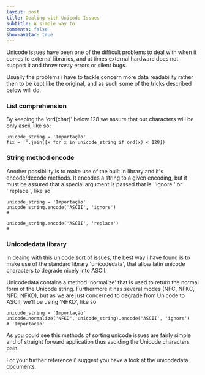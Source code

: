 ```yaml
---
layout: post
title: Dealing with Unicode Issues
subtitle: A simple way to
comments: false
show-avatar: true
---
```


Unicode issues have been one of the difficult problems to deal with when it comes to external libraries, and at times external hardware does not support it and throw nasty errors or silent bugs.

Usually the problems i have to tackle concern more data readability rather then to be kept like the original, and as such some of the tricks described below will do.

### List comprehension

By keeping the 'ord(char)' below 128 we assure that our characters will be only ascii, like so:

```
unicode_string = 'Importação'
fix = ''.join([x for x in unicode_string if ord(x) < 128])
```

### String method encode

Another possibility is to make use of the built in library and it's encode/decode methods. It encodes a string to a given encoding, but it must be assured that a special argument is passed that is ''ignore'' or ''replace'', like so

```
unicode_string = 'Importação'
unicode_string.encode('ASCII', 'ignore')
# 

unicode_string.encode('ASCII', 'replace')
# 
```


### Unicodedata library

In deaing with this unicode sort of issues, the best way i have found is to make use of the standard library 'unicodedata', that allow latin unicode characters to degrade nicely into ASCII.

Unicodedata contains a method 'normalize' that is used to return the normal form of the Unicode string. Furthermore it has several modes (NFC, NFKC, NFD, NFKD), but as we are just concerned to degrade from Unicode to ASCII, we'll be using 'NFKD', like so

```
unicode_string = 'Importação'
unicode.normalize('NFKD', unicode_string).encode('ASCII', 'ignore')
# 'Importacao'
```

As you could see this methods of sorting unicode issues are fairly simple and of straight forward application thus avoiding the Unicode characters pain.

For your further reference i' suggest you have a look at the unicodedata documents.
